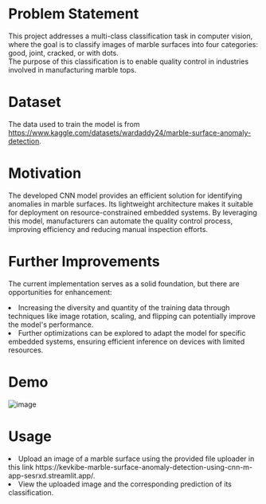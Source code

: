 # Problem Statement
This project addresses a multi-class classification task in computer vision, where the goal is to classify images of marble surfaces into four categories: good, joint, cracked, or with dots.<br> The purpose of this classification is to enable quality control in industries involved in manufacturing marble tops.  
# Dataset
The data used to train the model is from https://www.kaggle.com/datasets/wardaddy24/marble-surface-anomaly-detection. 
# Motivation
The developed CNN model provides an efficient solution for identifying anomalies in marble surfaces. Its lightweight architecture makes it suitable for deployment on resource-constrained embedded systems. By leveraging this model, manufacturers can automate the quality control process, improving efficiency and reducing manual inspection efforts.
# Further Improvements
The current implementation serves as a solid foundation, but there are opportunities for enhancement:
<li>Increasing the diversity and quantity of the training data through techniques like image rotation, scaling, and flipping can potentially improve the model's performance.
<li>Further optimizations can be explored to adapt the model for specific embedded systems, ensuring efficient inference on devices with limited resources.

# Demo
![image](https://github.com/KevKibe/Marble-Surface-Anomaly-Detection-using-CNN-model/assets/86055894/46242812-1a20-4c71-84be-77c9063ebccb)

# Usage
<li>Upload an image of a marble surface using the provided file uploader in this link https://kevkibe-marble-surface-anomaly-detection-using-cnn-m-app-sesrxd.streamlit.app/.
<li>View the uploaded image and the corresponding prediction of its classification.
  
